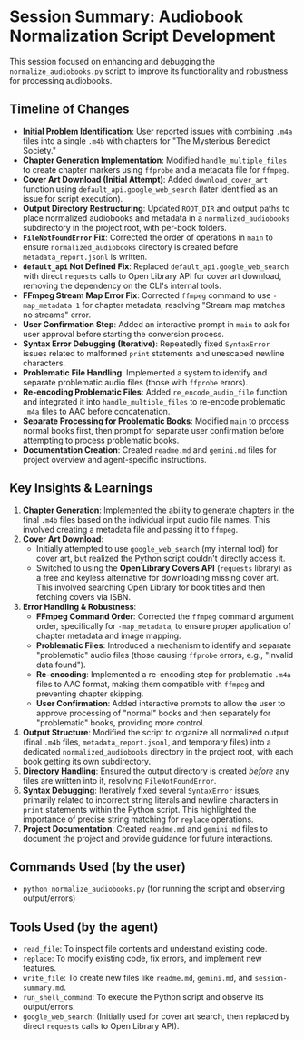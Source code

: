 # Session Summary: Audiobook Normalization Script Development

This session focused on enhancing and debugging the `normalize_audiobooks.py` script to improve its functionality and robustness for processing audiobooks.

## Timeline of Changes

*   **Initial Problem Identification**: User reported issues with combining `.m4a` files into a single `.m4b` with chapters for "The Mysterious Benedict Society."
*   **Chapter Generation Implementation**: Modified `handle_multiple_files` to create chapter markers using `ffprobe` and a metadata file for `ffmpeg`.
*   **Cover Art Download (Initial Attempt)**: Added `download_cover_art` function using `default_api.google_web_search` (later identified as an issue for script execution).
*   **Output Directory Restructuring**: Updated `ROOT_DIR` and output paths to place normalized audiobooks and metadata in a `normalized_audiobooks` subdirectory in the project root, with per-book folders.
*   **`FileNotFoundError` Fix**: Corrected the order of operations in `main` to ensure `normalized_audiobooks` directory is created before `metadata_report.jsonl` is written.
*   **`default_api` Not Defined Fix**: Replaced `default_api.google_web_search` with direct `requests` calls to Open Library API for cover art download, removing the dependency on the CLI's internal tools.
*   **FFmpeg Stream Map Error Fix**: Corrected `ffmpeg` command to use `-map_metadata 1` for chapter metadata, resolving "Stream map matches no streams" error.
*   **User Confirmation Step**: Added an interactive prompt in `main` to ask for user approval before starting the conversion process.
*   **Syntax Error Debugging (Iterative)**: Repeatedly fixed `SyntaxError` issues related to malformed `print` statements and unescaped newline characters.
*   **Problematic File Handling**: Implemented a system to identify and separate problematic audio files (those with `ffprobe` errors).
*   **Re-encoding Problematic Files**: Added `re_encode_audio_file` function and integrated it into `handle_multiple_files` to re-encode problematic `.m4a` files to AAC before concatenation.
*   **Separate Processing for Problematic Books**: Modified `main` to process normal books first, then prompt for separate user confirmation before attempting to process problematic books.
*   **Documentation Creation**: Created `readme.md` and `gemini.md` files for project overview and agent-specific instructions.

## Key Insights & Learnings

1.  **Chapter Generation**: Implemented the ability to generate chapters in the final `.m4b` files based on the individual input audio file names. This involved creating a metadata file and passing it to `ffmpeg`.
2.  **Cover Art Download**:
    *   Initially attempted to use `google_web_search` (my internal tool) for cover art, but realized the Python script couldn't directly access it.
    *   Switched to using the **Open Library Covers API** (`requests` library) as a free and keyless alternative for downloading missing cover art. This involved searching Open Library for book titles and then fetching covers via ISBN.
3.  **Error Handling & Robustness**:
    *   **FFmpeg Command Order**: Corrected the `ffmpeg` command argument order, specifically for `-map_metadata`, to ensure proper application of chapter metadata and image mapping.
    *   **Problematic Files**: Introduced a mechanism to identify and separate "problematic" audio files (those causing `ffprobe` errors, e.g., "Invalid data found").
    *   **Re-encoding**: Implemented a re-encoding step for problematic `.m4a` files to AAC format, making them compatible with `ffmpeg` and preventing chapter skipping.
    *   **User Confirmation**: Added interactive prompts to allow the user to approve processing of "normal" books and then separately for "problematic" books, providing more control.
4.  **Output Structure**: Modified the script to organize all normalized output (final `.m4b` files, `metadata_report.jsonl`, and temporary files) into a dedicated `normalized_audiobooks` directory in the project root, with each book getting its own subdirectory.
5.  **Directory Handling**: Ensured the output directory is created *before* any files are written into it, resolving `FileNotFoundError`.
6.  **Syntax Debugging**: Iteratively fixed several `SyntaxError` issues, primarily related to incorrect string literals and newline characters in `print` statements within the Python script. This highlighted the importance of precise string matching for `replace` operations.
7.  **Project Documentation**: Created `readme.md` and `gemini.md` files to document the project and provide guidance for future interactions.

## Commands Used (by the user)

- `python normalize_audiobooks.py` (for running the script and observing output/errors)

## Tools Used (by the agent)

- `read_file`: To inspect file contents and understand existing code.
- `replace`: To modify existing code, fix errors, and implement new features.
- `write_file`: To create new files like `readme.md`, `gemini.md`, and `session-summary.md`.
- `run_shell_command`: To execute the Python script and observe its output/errors.
- `google_web_search`: (Initially used for cover art search, then replaced by direct `requests` calls to Open Library API).
